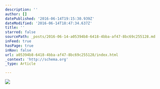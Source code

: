 ```yaml
---
description: ''
author: []
datePublished: '2016-06-14T19:15:30.939Z'
dateModified: '2016-06-14T18:47:34.637Z'
title: ''
starred: false
sourcePath: _posts/2016-06-14-a05394b8-6418-4bba-af47-8bc69c255128.md
inFeed: true
hasPage: true
inNav: false
url: a05394b8-6418-4bba-af47-8bc69c255128/index.html
_context: 'http://schema.org'
_type: Article

---
```

![](https://the-grid-user-content.s3-us-west-2.amazonaws.com/c885c7ac-ec3d-4849-91f2-3729a82fb3b5.jpg)